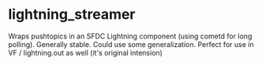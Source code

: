 # lightning_streamer
Wraps pushtopics in an SFDC Lightning component (using cometd for long polling). Generally stable. Could use some generalization. Perfect for use in VF / lightning.out as well (it's original intension)
